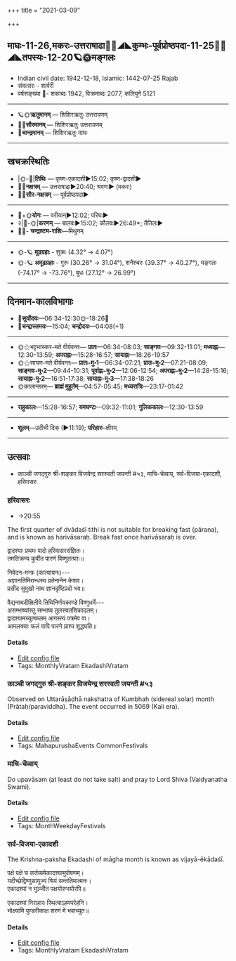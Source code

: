 +++
title = "2021-03-09"

+++
## माघः-11-26,मकरः-उत्तराषाढा🌛🌌◢◣कुम्भः-पूर्वप्रोष्ठपदा-11-25🌌🌞◢◣तपस्यः-12-20🪐🌞मङ्गलः
- Indian civil date: 1942-12-18, Islamic: 1442-07-25 Rajab
- संवत्सरः - शार्वरी
- वर्षसङ्ख्या 🌛- शकाब्दः 1942, विक्रमाब्दः 2077, कलियुगे 5121
___________________
- 🪐🌞**ऋतुमानम्** — शिशिरऋतुः उत्तरायणम्
- 🌌🌞**सौरमानम्** — शिशिरऋतुः उत्तरायणम्
- 🌛**चान्द्रमानम्** — शिशिरऋतुः माघः
___________________


## खचक्रस्थितिः
- |🌞-🌛|**तिथिः** — कृष्ण-एकादशी►15:02; कृष्ण-द्वादशी►  
- 🌌🌛**नक्षत्रम्** — उत्तराषाढा►20:40; श्रवणः► (मकरः)  
- 🌌🌞**सौर-नक्षत्रम्** — पूर्वप्रोष्ठपदा►  
___________________
- 🌛+🌞**योगः** — वरीयान्►12:02; परिघः►  
- २|🌛-🌞|**करणम्** — बालवः►15:02; कौलवः►26:49*; तैतिलः►  
- 🌌🌛- **चन्द्राष्टम-राशिः**—मिथुनम्  
___________________
- 🌞-🪐 **मूढग्रहाः** - शुक्रः (4.32° → 4.07°)
- 🌞-🪐 **अमूढग्रहाः** - गुरुः (30.26° → 31.04°), शनैश्चरः (39.37° → 40.27°), मङ्गलः (-74.17° → -73.76°), बुधः (27.12° → 26.99°)
___________________


## दिनमान-कालविभागाः
- 🌅**सूर्योदयः**—06:34-12:30🌞️-18:26🌇  
- 🌛**चन्द्रास्तमयः**—15:04; **चन्द्रोदयः**—04:08(+1)  
___________________
- 🌞⚝भट्टभास्कर-मते वीर्यवन्तः— **प्रातः**—06:34-08:03; **साङ्गवः**—09:32-11:01; **मध्याह्नः**—12:30-13:59; **अपराह्णः**—15:28-16:57; **सायाह्नः**—18:26-19:57  
- 🌞⚝सायण-मते वीर्यवन्तः— **प्रातः-मु॰1**—06:34-07:21; **प्रातः-मु॰2**—07:21-08:09; **साङ्गवः-मु॰2**—09:44-10:31; **पूर्वाह्णः-मु॰2**—12:06-12:54; **अपराह्णः-मु॰2**—14:28-15:16; **सायाह्नः-मु॰2**—16:51-17:38; **सायाह्नः-मु॰3**—17:38-18:26  
- 🌞कालान्तरम्— **ब्राह्मं मुहूर्तम्**—04:57-05:45; **मध्यरात्रिः**—23:17-01:42  
___________________
- **राहुकालः**—15:28-16:57; **यमघण्टः**—09:32-11:01; **गुलिककालः**—12:30-13:59  
___________________
- **शूलम्**—उदीची दिक् (►11:19); **परिहारः**–क्षीरम्  
___________________

## उत्सवाः
- काञ्ची जगद्गुरु श्री-शङ्कर विजयेन्द्र सरस्वती जयन्ती #५३, माचि-चॆव्वाय्, सर्व-विजया-एकादशी, हरिवासरः
### हरिवासरः
- →20:55



The first quarter of dvādaśī tithi is not suitable for breaking fast (pāraṇa), and is known as harivāsaraḥ. Break fast once harivāsaraḥ is over.

द्वादश्याः प्रथमः पादो हरिवासरसंज्ञितः।  
तमतिक्रम्य कुर्वीत पारणं विष्णुतत्परः॥  
  
निवेदन-मन्त्रः (कात्यायनः)---  
अज्ञानतिमिरान्धस्य व्रतेनानेन केशव।  
प्रसीद सुमुखो नाथ ज्ञानदृष्टिप्रदो भव॥  
  
वैद्यनाथदीक्षितीये तिथिनिर्णयकाण्डे विष्णुधर्मे---  
असम्भाष्यांस्तु सम्भाष्य तुलस्यतसिकादलम्।  
द्वादश्यामच्युतफलम् आगस्त्यं पत्रमेव वा।   
आमलक्याः फलं वापि पारणे प्राश्य शुद्ध्यति॥



#### Details
- [Edit config file](https://github.com/jyotisham/adyatithi/blob/master/time_focus/monthly/ekAdashI/description_only/harivAsaraH.toml)
- Tags: MonthlyVratam EkadashiVratam


### काञ्ची जगद्गुरु श्री-शङ्कर विजयेन्द्र सरस्वती जयन्ती #५३

Observed on Uttarāṣāḍhā nakshatra of Kumbhaḥ (sidereal solar) month (Prātaḥ/paraviddha). The event occurred in 5069 (Kali era).  




#### Details
- [Edit config file](https://github.com/jyotisham/adyatithi/blob/master/mahApuruSha/kAnchI-maTha/sidereal_solar_month/nakshatra/11/21/kAJcI_jagadguru_zrI~zaGkara_vijayEndra_sarasvatI_jayantI.toml)
- Tags: MahapurushaEvents CommonFestivals


### माचि-चॆव्वाय्



Do upavāsam (at least do not take salt) and pray to Lord Shiva (Vaidyanatha Swami).

#### Details
- [Edit config file](https://github.com/jyotisham/adyatithi/blob/master/tamil/description_only/mAci~cevvAy.toml)
- Tags: MonthWeekdayFestivals


### सर्व-विजया-एकादशी



The Krishna-paksha Ekadashi of māgha month is known as vijayā-ēkādaśī.

पक्षे पक्षे च कर्तव्यमेकादश्यामुपोषणम्।  
यदीच्छेद्विष्णुसायुज्यं श्रियं सन्ततिमात्मनः।  
एकादश्यां न भुञ्जीत पक्षयोरुभयोरपि॥  
  
एकादश्यां निराहारः स्थित्वाऽहमपरेहनि।  
भोक्ष्यामि पुण्डरीकाक्ष शरणं मे भवाच्युत॥



#### Details
- [Edit config file](https://github.com/jyotisham/adyatithi/blob/master/time_focus/monthly/ekAdashI/description_only/vijayA-EkAdazI.toml)
- Tags: MonthlyVratam EkadashiVratam


